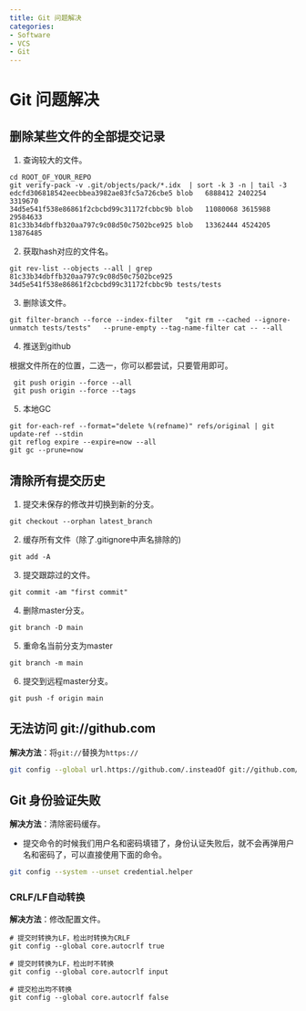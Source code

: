 ```yaml
---
title: Git 问题解决
categories:
- Software
- VCS
- Git
---
```

# Git 问题解决

## 删除某些文件的全部提交记录

1. 查询较大的文件。

```shell
cd ROOT_OF_YOUR_REPO
git verify-pack -v .git/objects/pack/*.idx  | sort -k 3 -n | tail -3
edcfd306818542eecbbea3982ae83fc5a726cbe5 blob   6888412 2402254 3319670
34d5e541f538e86861f2cbcbd99c31172fcbbc9b blob   11080068 3615988 29584633
81c33b34dbffb320aa797c9c08d50c7502bce925 blob   13362444 4524205 13876485
```

2. 获取hash对应的文件名。

```shell
git rev-list --objects --all | grep 81c33b34dbffb320aa797c9c08d50c7502bce925
34d5e541f538e86861f2cbcbd99c31172fcbbc9b tests/tests
```

3. 删除该文件。

```shell
git filter-branch --force --index-filter   "git rm --cached --ignore-unmatch tests/tests"   --prune-empty --tag-name-filter cat -- --all
```

4. 推送到github

根据文件所在的位置，二选一，你可以都尝试，只要管用即可。

```shell
 git push origin --force --all
 git push origin --force --tags
```

5. 本地GC

```shell
git for-each-ref --format="delete %(refname)" refs/original | git update-ref --stdin
git reflog expire --expire=now --all
git gc --prune=now
```

## 清除所有提交历史

1. 提交未保存的修改并切换到新的分支。

```shell
git checkout --orphan latest_branch
```

2. 缓存所有文件（除了.gitignore中声名排除的)

```shell
git add -A
```

3. 提交跟踪过的文件。

```shell
git commit -am "first commit"
```

4. 删除master分支。

```shell
git branch -D main
```

5. 重命名当前分支为master

```shell
git branch -m main
```

6. 提交到远程master分支。

```shell
git push -f origin main
```

## 无法访问 git://github.com

**解决方法**：将`git://`替换为`https://`

```bash
git config --global url.https://github.com/.insteadOf git://github.com/
```

## Git 身份验证失败

**解决方法**：清除密码缓存。

- 提交命令的时候我们用户名和密码填错了，身份认证失败后，就不会再弹用户名和密码了，可以直接使用下面的命令。

```bash
git config --system --unset credential.helper
```

### CRLF/LF自动转换

**解决方法**：修改配置文件。

```shell
# 提交时转换为LF，检出时转换为CRLF
git config --global core.autocrlf true

# 提交时转换为LF，检出时不转换
git config --global core.autocrlf input

# 提交检出均不转换
git config --global core.autocrlf false
```
